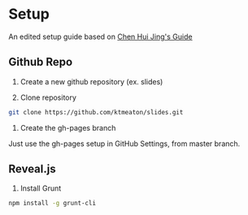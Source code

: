 # Setup

An edited setup guide based on [Chen Hui Jing's Guide](https://chenhuijing.com/blog/revealjs-and-github-pages/)

## Github Repo

1. Create a new github repository (ex. slides)

1. Clone repository

  ```bash
  git clone https://github.com/ktmeaton/slides.git
  ```

1. Create the gh-pages branch

Just use the gh-pages setup in GitHub Settings, from master branch.

## Reveal.js

1. Install Grunt

  ```bash
  npm install -g grunt-cli
  ```
